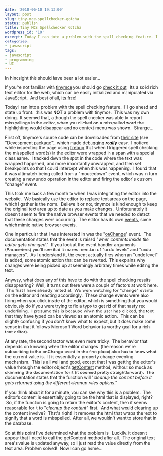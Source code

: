 ```yaml
---
date: '2010-06-10 19:13:00'
layout: post
slug: tiny-mce-spellchecker-gotcha
status: publish
title: Tiny MCE Spellchecker Gotcha
wordpress_id: '10'
excerpt: Today I ran into a problem with the spell checking feature. I'll go ahead and state up front - this was **NOT** a problem with tinymce. This was my own doing. It seemed that, although the spell checker was able to report misspellings in the editor, when you clicked on a misspelled word the highlighting would disappear and no context menu was shown. Strange...
categories:
- javascript
tags:
- javascript
- programming
- UI
---
```


In hindsight this should have been a lot easier...

If you're not familiar with [tinymce](http://tinymce.moxiecode.com/) you should go [check it out](http://tinymce.moxiecode.com/examples/full.php).  Its a solid rich text editor for the web, which can be easily initialized and manipulated via JavaScript.  And best of all, [its free](http://tinymce.moxiecode.com/download.php)!

Today I ran into a problem with the spell checking feature.  I'll go ahead and state up front:  this was **NOT** a problem with tinymce.  This was my own doing.  It seemed that, although the spell checker was able to report misspellings in the editor, when you clicked on a misspelled word the highlighting would disappear and no context menu was shown.  Strange...

First off, tinymce's source code can be downloaded from [their site](http://tinymce.moxiecode.com/download.php) (see "Deveopment package"), which made debugging **_really_** easy.  I noticed while inspecting the page using [firebug](http://getfirebug.com/) that when I triggered spell checking the misspelled word(s) in the editor were wrapped in a span with a special class name.  I tracked down the spot in the code where the text was wrapped happened, and more importantly unwrapped, and then set breakpoints so that I could intercept when this was happening.  I found that it was ultimately being called from a "mousedown" event, which was in turn creating a new undo operation in the editor and firing the editor's custom "change" event.

This took me back a few month to when I was integrating the editor into the website.  We basically use the editor to replace text areas on the page, which I gather is the norm.  Believe it or not, tinymce is kind enough to keep the original text area up to date as you make changes.  Unfortunately it doesn't seem to fire the native browser events that we needed to detect that these changes were occurring.  The editor has its own [events](http://wiki.moxiecode.com/index.php/Editor), some which mimic native browser events.

One in particular that I was interested in was the "[onChange](http://wiki.moxiecode.com/index.php/TinyMCE:API/tinymce.Editor/onChange)" event.  The documentation states that the event is raised "_when contents inside the editor gets changed_."  If you look at the event handler arguments (Parameters) you'll see that it makes mention of "undo levels" and "undo managers".  As I understand it, the event actually fires when an "undo level" is added, some atomic action that can be reverted.  This explains why changes were being picked up at seemingly arbitrary times while editing the text.

Anyway, what does any of this have to do with the spell checking results disappearing?  Well, it turns out there were a couple of factors at work here.  The first I have already hinted at.  We were watching for "change" events on the editor and reacting accordingly.  These change events were also firing when you click inside of the editor, which is something that you would obviously do if you were trying to fix a typo to get rid of that nasty red underlining.  I presume this is because when the user has clicked, the text that they have typed can be viewed as an atomic action.  This can be slightly confusing if you don't know what to expect, but it does make some sense in that it follows Microsoft Word behavior (a worthy goal for a rich text editor).

At any rate, the second factor was even more tricky.  The behavior that depends on knowing when the editor changes  (the reason we're subscribing to the onChange event in the first place) also has to know what the current value is.  It is essentially a property change eventing mechanism.  This is all well and good, except that I was getting the editor's value through the editor object's [getContent](http://wiki.moxiecode.com/index.php/TinyMCE:API/tinymce.Editor/getContent) method, without so much as skimming the documentation for it (it seemed pretty straightforward).  The documentation states that the function will "_cleanup the content before it gets returned using the different cleanup rules options_."

If you think about it for a minute, you can see why this is a problem.  The editor's content is essentially going to be the html that is displayed, right?  So, if the function is going to return the editor's content, then it seems reasonable for it to "_cleanup the content_" first.  And what would cleaning up the content involve?  That's right!  It removes the html that wraps the text to signify that a word is misspelled.  After all, we wouldn't want to store that in the database.

So at this point I've determined what the problem is.  Luckily, it doesn't appear that I need to call the getContent method after all.  The original text area's value is updated anyway, so I just read the value directly from the text area.  Problem solved!  Now I can go home...
